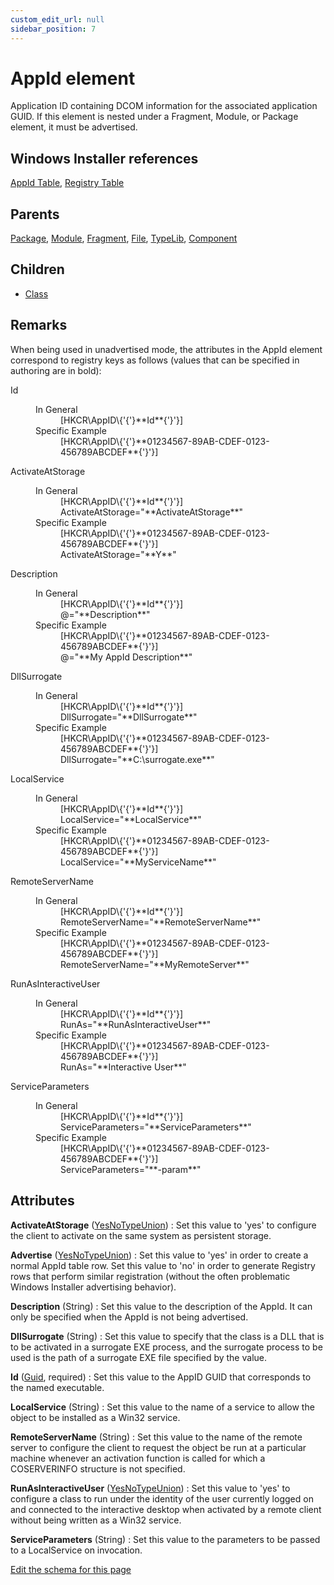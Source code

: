 ```yaml
---
custom_edit_url: null
sidebar_position: 7
---
```

# AppId element
Application ID containing DCOM information for the associated application GUID. If this element is nested under a Fragment, Module, or Package element, it must be advertised.

## Windows Installer references
[AppId Table](https://docs.microsoft.com/en-us/windows/win32/msi/appid-table), [Registry Table](https://docs.microsoft.com/en-us/windows/win32/msi/registry-table)

## Parents
[Package](package.md), [Module](module.md), [Fragment](fragment.md), [File](file.md), [TypeLib](typelib.md), [Component](component.md)

## Children
* [Class](class.md) 

## Remarks
When being used in unadvertised mode, the attributes in the AppId element correspond to registry keys
as follows (values that can be specified in authoring are in bold):
<dl><dt>Id</dt><dd><dl><dt>In General</dt><dd>
                [HKCR\AppID\{'{'}**Id**{'}'}]<br /></dd><dt>Specific Example</dt><dd>
                [HKCR\AppID\{'{'}**01234567-89AB-CDEF-0123-456789ABCDEF**{'}'}]<br /></dd></dl></dd><dt>ActivateAtStorage</dt><dd><dl><dt>In General</dt><dd>
                [HKCR\AppID\{'{'}**Id**{'}'}]<br />
                ActivateAtStorage="**ActivateAtStorage**"
            </dd><dt>Specific Example</dt><dd>
                [HKCR\AppID\{'{'}**01234567-89AB-CDEF-0123-456789ABCDEF**{'}'}]<br />
                ActivateAtStorage="**Y**"
            </dd></dl></dd><dt>Description</dt><dd><dl><dt>In General</dt><dd>
                [HKCR\AppID\{'{'}**Id**{'}'}]<br />
                @="**Description**"
            </dd><dt>Specific Example</dt><dd>
                [HKCR\AppID\{'{'}**01234567-89AB-CDEF-0123-456789ABCDEF**{'}'}]<br />
                @="**My AppId Description**"
            </dd></dl></dd><dt>DllSurrogate</dt><dd><dl><dt>In General</dt><dd>
                [HKCR\AppID\{'{'}**Id**{'}'}]<br />
                DllSurrogate="**DllSurrogate**"
            </dd><dt>Specific Example</dt><dd>
                [HKCR\AppID\{'{'}**01234567-89AB-CDEF-0123-456789ABCDEF**{'}'}]<br />
                DllSurrogate="**C:\surrogate.exe**"
            </dd></dl></dd><dt>LocalService</dt><dd><dl><dt>In General</dt><dd>
                [HKCR\AppID\{'{'}**Id**{'}'}]<br />
                LocalService="**LocalService**"
            </dd><dt>Specific Example</dt><dd>
                [HKCR\AppID\{'{'}**01234567-89AB-CDEF-0123-456789ABCDEF**{'}'}]<br />
                LocalService="**MyServiceName**"
            </dd></dl></dd><dt>RemoteServerName</dt><dd><dl><dt>In General</dt><dd>
                [HKCR\AppID\{'{'}**Id**{'}'}]<br />
                RemoteServerName="**RemoteServerName**"
            </dd><dt>Specific Example</dt><dd>
                [HKCR\AppID\{'{'}**01234567-89AB-CDEF-0123-456789ABCDEF**{'}'}]<br />
                RemoteServerName="**MyRemoteServer**"
            </dd></dl></dd><dt>RunAsInteractiveUser</dt><dd><dl><dt>In General</dt><dd>
                [HKCR\AppID\{'{'}**Id**{'}'}]<br />
                RunAs="**RunAsInteractiveUser**"
            </dd><dt>Specific Example</dt><dd>
                [HKCR\AppID\{'{'}**01234567-89AB-CDEF-0123-456789ABCDEF**{'}'}]<br />
                RunAs="**Interactive User**"
            </dd></dl></dd><dt>ServiceParameters</dt><dd><dl><dt>In General</dt><dd>
                [HKCR\AppID\{'{'}**Id**{'}'}]<br />
                ServiceParameters="**ServiceParameters**"
            </dd><dt>Specific Example</dt><dd>
                [HKCR\AppID\{'{'}**01234567-89AB-CDEF-0123-456789ABCDEF**{'}'}]<br />
                ServiceParameters="**-param**"
            </dd></dl></dd></dl>

## Attributes
**ActivateAtStorage** ([YesNoTypeUnion](yesnotype.md 'Values of this type will either be "yes"/"true" or "no"/"false".'))
  : Set this value to 'yes' to configure the client to activate on the same system as persistent storage.

**Advertise** ([YesNoTypeUnion](yesnotype.md 'Values of this type will either be "yes"/"true" or "no"/"false".'))
  : Set this value to 'yes' in order to create a normal AppId table row. Set this value to 'no' in order to generate Registry rows that perform similar registration (without the often problematic Windows Installer advertising behavior).

**Description** (String)
  : Set this value to the description of the AppId. It can only be specified when the AppId is not being advertised.

**DllSurrogate** (String)
  : Set this value to specify that the class is a DLL that is to be activated in a surrogate EXE process, and the surrogate process to be used is the path of a surrogate EXE file specified by the value.

**Id** ([Guid](guid.md 'Values of this type will look like: "01234567-89AB-CDEF-0123-456789ABCDEF" or "{01234567-89AB-CDEF-0123-456789ABCDEF}". Also allows "PUT-GUID-HERE" for use in examples.'), required)
  : Set this value to the AppID GUID that corresponds to the named executable.

**LocalService** (String)
  : Set this value to the name of a service to allow the object to be installed as a Win32 service.

**RemoteServerName** (String)
  : Set this value to the name of the remote server to configure the client to request the object be run at a particular machine whenever an activation function is called for which a COSERVERINFO structure is not specified.

**RunAsInteractiveUser** ([YesNoTypeUnion](yesnotype.md 'Values of this type will either be "yes"/"true" or "no"/"false".'))
  : Set this value to 'yes' to configure a class to run under the identity of the user currently logged on and connected to the interactive desktop when activated by a remote client without being written as a Win32 service.

**ServiceParameters** (String)
  : Set this value to the parameters to be passed to a LocalService on invocation.


[Edit the schema for this page](https://github.com/wixtoolset/web/blob/master/src/xsd4/wix.xsd)